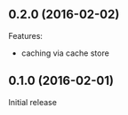 ## 0.2.0 (2016-02-02)

Features:

  - caching via cache store

## 0.1.0 (2016-02-01)

Initial release
